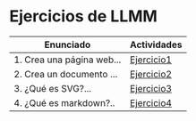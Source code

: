 # Ejercicios de LLMM

Enunciado | Actividades
---------------------------------- | -----------------------------------
1. Crea una página web... | [Ejercicio1](tema1/ej1.html)
2. Crea un documento ... | [Ejercicio2](tema1/ej2.xml)
3. ¿Qué es SVG?... | [Ejercicio3](tema1/ej3.html)
4. ¿Qué es markdown?..| [Ejercicio4](tema1/ej4/README.md)
